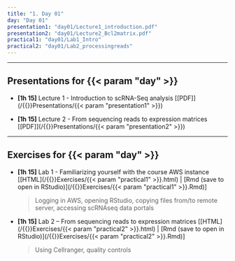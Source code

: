```yaml
---
title: "1. Day 01"
day: "Day 01"
presentation1: "day01/Lecture1_introduction.pdf"
presentation2: "day01/Lecture2_Bcl2matrix.pdf"
practical1: "day01/Lab1_Intro"
practical2: "day01/Lab2_processingreads"
---
```


---

## Presentations for {{< param "day" >}}

- **\[1h 15\]** Lecture 1 - Introduction to scRNA-Seq analysis 
[[PDF]](/{{<myPackageUrl>}}Presentations/{{< param "presentation1" >}})

- **\[1h 15\]** Lecture 2 - From sequencing reads to expression matrices
[[PDF]](/{{<myPackageUrl>}}Presentations/{{< param "presentation2" >}})

---

## Exercises for {{< param "day" >}}

-  **\[1h 15\]** Lab 1 - Familiarizing yourself with the course AWS instance
    [[HTML](/{{<myPackageUrl>}}Exercises/{{< param "practical1" >}}.html) | [Rmd (save to open in RStudio)](/{{<myPackageUrl>}}Exercises/{{< param "practical1" >}}.Rmd)]

    > Logging in AWS, opening RStudio, copying files from/to remote server, accessing scRNAseq data portals

-  **\[1h 15\]** Lab 2 – From sequencing reads to expression matrices
    [[HTML](/{{<myPackageUrl>}}Exercises/{{< param "practical2" >}}.html) | [Rmd (save to open in RStudio)](/{{<myPackageUrl>}}Exercises/{{< param "practical2" >}}.Rmd)]

    > Using Cellranger, quality controls
